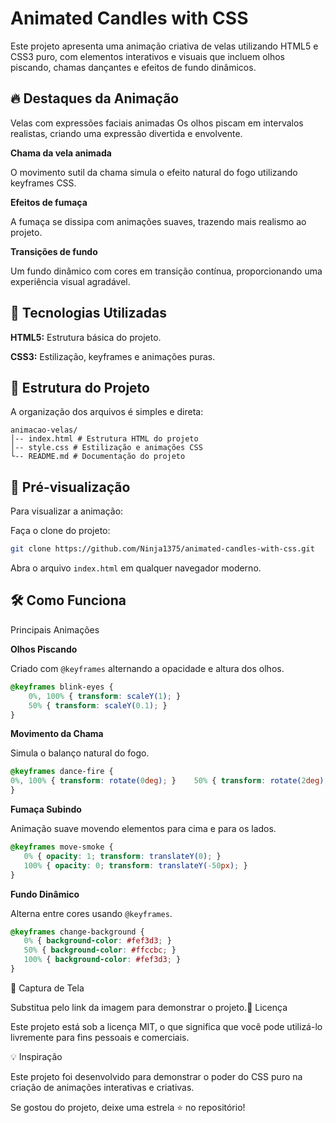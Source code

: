 # Animated Candles with CSS

Este projeto apresenta uma animação criativa de velas utilizando HTML5 e CSS3 puro, com elementos interativos e visuais que incluem olhos piscando, chamas dançantes e efeitos de fundo dinâmicos.

## 🔥 Destaques da Animação

Velas com expressões faciais animadas
Os olhos piscam em intervalos realistas, criando uma expressão divertida e envolvente.

**Chama da vela animada**

O movimento sutil da chama simula o efeito natural do fogo utilizando keyframes CSS.

**Efeitos de fumaça**

A fumaça se dissipa com animações suaves, trazendo mais realismo ao projeto.

**Transições de fundo**

Um fundo dinâmico com cores em transição contínua, proporcionando uma experiência visual agradável.

## 🚀 Tecnologias Utilizadas

**HTML5:** Estrutura básica do projeto.

**CSS3:** Estilização, keyframes e animações puras.

## 📂 Estrutura do Projeto

A organização dos arquivos é simples e direta:

```plaintext
animacao-velas/
│-- index.html # Estrutura HTML do projeto
│-- style.css # Estilização e animações CSS
└-- README.md # Documentação do projeto
```

## 🎥 Pré-visualização

Para visualizar a animação:

Faça o clone do projeto:

   ```bash
   git clone https://github.com/Ninja1375/animated-candles-with-css.git
   ```

Abra o arquivo `index.html` em qualquer navegador moderno.

## 🛠️ Como Funciona

Principais Animações

**Olhos Piscando**

Criado com `@keyframes` alternando a opacidade e altura dos olhos.

```css
@keyframes blink-eyes {
    0%, 100% { transform: scaleY(1); }
    50% { transform: scaleY(0.1); }
}
```

**Movimento da Chama**

Simula o balanço natural do fogo.

```css
@keyframes dance-fire {
0%, 100% { transform: rotate(0deg); }    50% { transform: rotate(2deg); }
}
```

**Fumaça Subindo**

Animação suave movendo elementos para cima e para os lados.

```css
@keyframes move-smoke {
   0% { opacity: 1; transform: translateY(0); }
   100% { opacity: 0; transform: translateY(-50px); }
}
```

**Fundo Dinâmico**

Alterna entre cores usando `@keyframes`.

```css
@keyframes change-background {
   0% { background-color: #fef3d3; }
   50% { background-color: #ffccbc; }
   100% { background-color: #fef3d3; }
}
```

🎨 Captura de Tela

Substitua pelo link da imagem para demonstrar o projeto.📜 Licença

Este projeto está sob a licença MIT, o que significa que você pode utilizá-lo livremente para fins pessoais e comerciais.

💡 Inspiração

Este projeto foi desenvolvido para demonstrar o poder do CSS puro na criação de animações interativas e criativas.

Se gostou do projeto, deixe uma estrela ⭐ no repositório!
